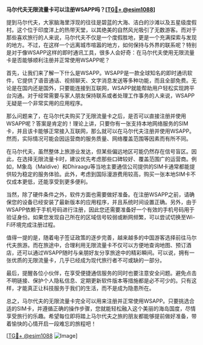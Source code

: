 **马尔代夫无限流量卡可以注册WSAPP吗？[[TG💪+ @esim1088](https://t.me/s/esim1088)]**

提到马尔代夫，大家脑海里浮现的往往是碧蓝的大海、洁白的沙滩以及五星级度假村。这个位于印度洋上的热带天堂，以其绝美的自然风光吸引了无数游客。而对于那些喜欢旅行的人来说，马尔代夫不仅是一个度假胜地，更是一个充满探索与发现的地方。不过，在这样一个远离城市喧嚣的地方，如何保持与外界的联系呢？特别是对于像WSAPP这样的即时通讯工具，很多人会好奇：在马尔代夫使用无限流量卡是否能够顺利注册并正常使用WSAPP呢？

首先，让我们来了解一下什么是WSAPP。WSAPP是一款全球知名的即时通讯软件，它提供了语音通话、视频聊天、文字消息发送等多种功能，而且全部免费。无论是在国内还是国外，只要能连接到互联网，WSAPP就能帮助用户轻松实现跨平台沟通。对于经常需要与家人朋友保持联系或者处理工作事务的人来说，WSAPP无疑是一个非常实用的应用程序。

那么问题来了，在马尔代夫购买了无限流量卡之后，是否可以直接注册并使用WSAPP呢？答案是肯定的！理论上讲，只要你有一张支持本地网络服务的SIM卡，并且该卡能够正常接入互联网，那么就可以在马尔代夫注册并使用WSAPP。然而，实际情况可能会因运营商的服务质量、网络覆盖范围等因素而有所不同。

在马尔代夫，虽然整体上旅游业发达，但某些偏远地区可能仍然存在信号盲区。因此，在选择无限流量卡时，建议优先考虑那些口碑较好、覆盖范围广的运营商。例如，M象岛（Maldive）和Dhiraagu等当地主要通信公司提供的SIM卡通常都能提供较为稳定的服务体验。此外，考虑到国际漫游费用较高，购买一张本地SIM卡不仅成本更低，还能享受到更多便利。

当然，除了硬件条件之外，软件方面也需要做好准备。在注册WSAPP之前，请确保您的设备已经安装了最新版本的应用程序，并且系统时间设置正确。另外，由于WSAPP依赖于手机号码进行注册，因此您还需要准备好一个有效的手机号码用于验证身份。如果您发现自己所在的区域信号较弱或断网频繁，可以尝试切换至Wi-Fi环境完成注册过程。

值得一提的是，随着电子签证政策的逐步完善，越来越多的中国游客选择前往马尔代夫旅游。而在旅途中，合理利用无限流量卡不仅可以方便地查询地图、预订酒店，还可以通过WSAPP随时与亲朋好友分享旅途中的精彩瞬间。可以说，拥有一张优质的无限流量卡，几乎已经成为现代旅行者不可或缺的一部分。

最后，提醒各位小伙伴，在享受便捷通信服务的同时也要注意安全问题。避免点击不明链接、保护个人隐私信息、定期更新软件版本等措施都是必不可少的。只有这样，才能真正让科技服务于我们的生活，而不是成为隐患所在。

总之，马尔代夫的无限流量卡完全可以用来注册并正常使用WSAPP。只要挑选合适的SIM卡，并遵循正确的操作步骤，您就能轻松融入这个美丽的海岛国度，尽情享受旅行的乐趣。希望每位即将踏上马尔代夫之旅的朋友都能够提前做好准备，带着愉快的心情开启一段难忘的旅程吧！

[[TG💪+ @esim1088](https://t.me/s/esim1088) ![Image](https://i.postimg.cc/4NQfJmqS/Snipaste-2025-05-13-00-14-12.png)]